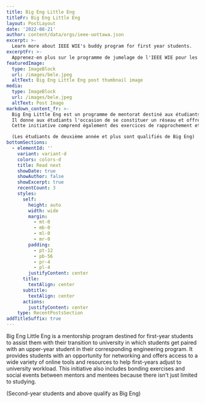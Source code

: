 ```yaml
---
title: Big Eng Little Eng
titleFr: Big Eng Little Eng
layout: PostLayout
date: '2022-08-21'
author: content/data/orgs/ieee-uottawa.json
excerpt: >-
  Learn more about IEEE WIE's buddy program for first year students.
excerptFr: >-
  Apprenez-en plus sur le programme de jumelage de l'IEEE WIE pour les étudiants de première année.
featuredImage:
  type: ImageBlock
  url: /images/bele.jpeg
  altText: Big Eng Little Eng post thumbnail image
media:
  type: ImageBlock
  url: /images/bele.jpeg
  altText: Post Image
markdown_content_fr: >-
  Big Eng Little Eng est un programme de mentorat destiné aux étudiants de première année pour les aider dans leur transition vers l'université. Les étudiants sont jumelés avec un étudiant de dernière année dans leur programme d'ingénierie correspondant.
  Il donne aux étudiants l'occasion de se constituer un réseau et offre l'accès à une grande variété d'outils et de ressources en ligne pour aider les étudiants de première année à s'adapter à la charge de travail universitaire.
  Cette initiative comprend également des exercices de rapprochement et des événements sociaux entre mentors et mentorés, car elle ne se limite pas à l'étude.

  (Les étudiants de deuxième année et plus sont qualifiés de Big Eng)
bottomSections:
  - elementId: ''
    variant: variant-d
    colors: colors-d
    title: Read next
    showDate: true
    showAuthor: false
    showExcerpt: true
    recentCount: 3
    styles:
      self:
        height: auto
        width: wide
        margin:
          - mt-0
          - mb-0
          - ml-0
          - mr-0
        padding:
          - pt-12
          - pb-56
          - pr-4
          - pl-4
        justifyContent: center
      title:
        textAlign: center
      subtitle:
        textAlign: center
      actions:
        justifyContent: center
    type: RecentPostsSection
addTitleSuffix: true
---
```


Big Eng Little Eng is a mentorship program destined for first-year students to assist them with their transition to university in which students get paired with an upper-year student in their corresponding engineering program.
It provides students with an opportunity for networking and offers access to a wide variety of online tools and resources to help first-years adjust to university workload.
This initiative also includes bonding exercises and social events between mentors and mentees because there isn't just limited to studying.

(Second-year students and above qualify as Big Eng)
